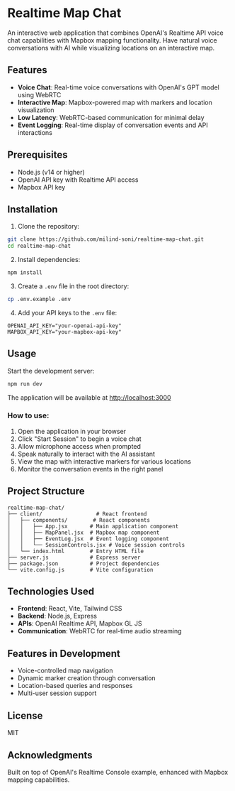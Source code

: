 # Realtime Map Chat

An interactive web application that combines OpenAI's Realtime API voice chat capabilities with Mapbox mapping functionality. Have natural voice conversations with AI while visualizing locations on an interactive map.

## Features

- **Voice Chat**: Real-time voice conversations with OpenAI's GPT model using WebRTC
- **Interactive Map**: Mapbox-powered map with markers and location visualization
- **Low Latency**: WebRTC-based communication for minimal delay
- **Event Logging**: Real-time display of conversation events and API interactions

## Prerequisites

- Node.js (v14 or higher)
- OpenAI API key with Realtime API access
- Mapbox API key

## Installation

1. Clone the repository:
```bash
git clone https://github.com/milind-soni/realtime-map-chat.git
cd realtime-map-chat
```

2. Install dependencies:
```bash
npm install
```

3. Create a `.env` file in the root directory:
```bash
cp .env.example .env
```

4. Add your API keys to the `.env` file:
```
OPENAI_API_KEY="your-openai-api-key"
MAPBOX_API_KEY="your-mapbox-api-key"
```

## Usage

Start the development server:
```bash
npm run dev
```

The application will be available at [http://localhost:3000](http://localhost:3000)

### How to use:

1. Open the application in your browser
2. Click "Start Session" to begin a voice chat
3. Allow microphone access when prompted
4. Speak naturally to interact with the AI assistant
5. View the map with interactive markers for various locations
6. Monitor the conversation events in the right panel

## Project Structure

```
realtime-map-chat/
├── client/                 # React frontend
│   ├── components/        # React components
│   │   ├── App.jsx       # Main application component
│   │   ├── MapPanel.jsx  # Mapbox map component
│   │   ├── EventLog.jsx  # Event logging component
│   │   └── SessionControls.jsx # Voice session controls
│   └── index.html        # Entry HTML file
├── server.js             # Express server
├── package.json          # Project dependencies
└── vite.config.js        # Vite configuration
```

## Technologies Used

- **Frontend**: React, Vite, Tailwind CSS
- **Backend**: Node.js, Express
- **APIs**: OpenAI Realtime API, Mapbox GL JS
- **Communication**: WebRTC for real-time audio streaming

## Features in Development

- Voice-controlled map navigation
- Dynamic marker creation through conversation
- Location-based queries and responses
- Multi-user session support

## License

MIT

## Acknowledgments

Built on top of OpenAI's Realtime Console example, enhanced with Mapbox mapping capabilities.